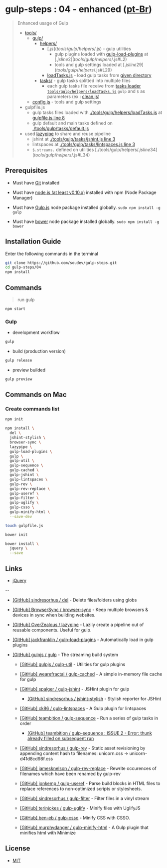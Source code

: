 # gulp-steps : 04 - enhanced ([pt-Br](README.pt-Br.md))

> Enhanced usage of Gulp
> - [tools/](tools)
>   - [gulp/](tools/gulp)
>     - [helpers/](tools/gulp/helpers)
>       - [$.js](tools/gulp/helpers/$.js) - gulp utilities
>         - gulp plugins loaded with [gulp-load-plugins](https://github.com/jackfranklin/gulp-load-plugins) at [$.js line 2](tools/gulp/helpers/$.js#L2)
>         - tools and gulp settings loaded at [$.js line 29](tools/gulp/helpers/$.js#L29)
>       - [loadTasks.js](tools/gulp/helpers/loadTasks.js) - load gulp tasks from [given directory](tools/gulp/helpers/loadTasks.js#L7)
>     - [tasks/](tools/gulp/tasks) - gulp tasks splitted into multiple files
>       - each gulp tasks file receive from [tasks loader `tools/gulp/helpers/loadTasks.js`](tools/gulp/helpers/loadTasks.js#L16) `gulp` and `$` as parameters (ex.: [clean.js](tools/gulp/tasks/clean.js#L1))
>   - [config.js](tools/config.js) - tools and gulp settings
> - gulpfile.js
>   - gulp tasks files loaded with [./tools/gulp/helpers/loadTasks.js](tools/gulp/helpers/loadTasks.js) at [gulpfile.js line 8](gulpfile.js#L8)
>   - gulp default and main tasks defined on [./tools/gulp/tasks/default.js](tools/gulp/tasks/default.js)
> - used [lazypipe](https://github.com/OverZealous/lazypipe) to share and reuse pipeline
>   - jshint at [./tools/gulp/tasks/jshint.js line 3](tools/gulp/tasks/jshint.js#L3)
>   - lintspaces at [./tools/gulp/tasks/lintspaces.js line 3](tools/gulp/tasks/lintspaces.js#L3)
>   - `$.streams.` defined on utilities [./tools/gulp/helpers/$.js line 34](tools/gulp/helpers/$.js#L34)


## Prerequisites

* Must have [Git](http://git-scm.com/) installed

* Must have [node.js (at least v0.10.x)](http://nodejs.org/) installed with npm (Node Package Manager)

* Must have [Gulp.js](http://gulpjs.com/) node package installed globally.  `sudo npm install -g gulp`

* Must have [bower](http://bower.io/) node package installed globally. `sudo npm install -g bower`


## Installation Guide

Enter the following commands in the terminal

```bash
git clone https://github.com/soudev/gulp-steps.git
cd gulp-steps/04
npm install
```


## Commands

> run gulp

```bash
npm start
```

### Gulp

* development workflow

```bash
gulp
```

* build (production version)

```bash
gulp release
```

* preview builded

```bash
gulp preview
```


## Commands on Mac

### Create commands list

```bash
npm init

npm install \
  del \
  jshint-stylish \
  browser-sync \
  lazypipe \
  gulp-load-plugins \
  gulp \
  gulp-util \
  gulp-sequence \
  gulp-cached \
  gulp-jshint \
  gulp-lintspaces \
  gulp-rev \
  gulp-rev-replace \
  gulp-useref \
  gulp-filter \
  gulp-uglify \
  gulp-csso \
  gulp-minify-html \
  --save-dev

touch gulpfile.js

bower init

bower install \
  jquery \
  --save
```


## Links

* [jQuery](https://jquery.com/)

--

* [[GitHub] sindresorhus / del](https://github.com/sindresorhus/del) - Delete files/folders using globs

* [[GitHub] BrowserSync / browser-sync](https://github.com/browsersync/browser-sync) - Keep multiple browsers & devices in sync when building websites.

* [[GitHub] OverZealous / lazypipe](https://github.com/OverZealous/lazypipe) - Lazily create a pipeline out of reusable components. Useful for gulp.

* [[GitHub] jackfranklin / gulp-load-plugins](https://github.com/jackfranklin/gulp-load-plugins) - Automatically load in gulp plugins

* [[GitHub] gulpjs / gulp](https://github.com/gulpjs/gulp) - The streaming build system

  * [[GitHub] gulpjs / gulp-util](https://github.com/gulpjs/gulp-util) - Utilities for gulp plugins

  * [[GitHub] wearefractal / gulp-cached](https://github.com/wearefractal/gulp-cached) - A simple in-memory file cache for gulp

  * [[GitHub] spalger / gulp-jshint](https://github.com/spalger/gulp-jshint) - JSHint plugin for gulp

    * [[GitHub] sindresorhus / jshint-stylish](https://github.com/sindresorhus/jshint-stylish) - Stylish reporter for JSHint

  * [[GitHub] ck86 / gulp-lintspaces](https://github.com/ck86/gulp-lintspaces) - A Gulp plugin for lintspaces

  * [[GitHub] teambition / gulp-sequence](https://github.com/teambition/gulp-sequence) - Run a series of gulp tasks in order

    * [[GitHub] teambition / gulp-sequence : ISSUE 2 - Error: thunk already filled on subsequent run](https://github.com/teambition/gulp-sequence/issues/2)

  * [[GitHub] sindresorhus / gulp-rev](https://github.com/sindresorhus/gulp-rev) - Static asset revisioning by appending content hash to filenames: unicorn.css → unicorn-d41d8cd98f.css

  * [[GitHub] jamesknelson / gulp-rev-replace](https://github.com/jamesknelson/gulp-rev-replace) - Rewrite occurences of filenames which have been renamed by gulp-rev

  * [[GitHub] jonkemp / gulp-useref](https://github.com/jonkemp/gulp-useref) - Parse build blocks in HTML files to replace references to non-optimized scripts or stylesheets.

  * [[GitHub] sindresorhus / gulp-filter](https://github.com/sindresorhus/gulp-filter) - Filter files in a vinyl stream

  * [[GitHub] terinjokes / gulp-uglify](https://github.com/terinjokes/gulp-uglify) - Minify files with UglifyJS

  * [[GitHub] ben-eb / gulp-csso](https://github.com/ben-eb/gulp-csso) - Minify CSS with CSSO.

  * [[GitHub] murphydanger / gulp-minify-html](https://github.com/murphydanger/gulp-minify-html) - A Gulp plugin that minifies html with Minimize


## License

- [MIT](../LICENSE)
